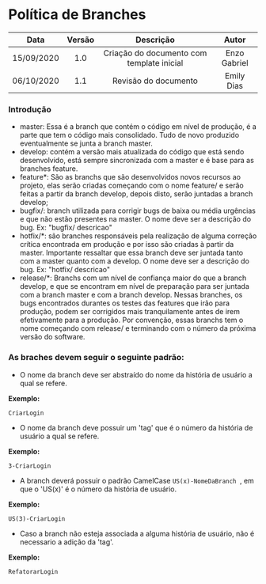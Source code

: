 # Política de Branches

| Data       | Versão | Descrição            | Autor             |
|:----------:|:------:|:--------------------:|:-----------------:|
| 15/09/2020 | 1.0 | Criação do documento com template inicial  | Enzo Gabriel|
| 06/10/2020 | 1.1 | Revisão do documento | Emily Dias |


### Introdução
* master: Essa é a branch que contém o código em nível de produção, é a parte que tem o código mais consolidado. Tudo de novo produzido eventualmente se junta a branch master.
* develop: contém a versão mais atualizada do código que está sendo desenvolvido, está sempre sincronizada com a master e é base para as branches feature.
* feature*: São as branchs que são desenvolvidos novos recursos ao projeto, elas serão criadas começando com o nome feature/ e serão feitas a partir da branch develop, depois disto, serão juntadas a branch develop; 
* bugfix/: branch utilizada para corrigir bugs de baixa ou média urgências e que não estão presentes na master. O nome deve ser a descrição do bug. Ex: "bugfix/ descricao"
* hotfix/*: são branches responsáveis pela realização de alguma correção crítica encontrada em produção e por isso são criadas à partir da master. Importante ressaltar que essa branch deve ser juntada tanto com a master quanto com a develop. O nome deve ser a descrição do bug. Ex: "hotfix/ descricao"
* release/*: Branchs com um nível de confiança maior do que a branch develop, e que se encontram em nível de preparação para ser juntada com a branch master e com a branch develop. Nessas branches, os bugs encontrados durantes os testes das features que irão para produção, podem ser corrigidos mais tranquilamente antes de irem efetivamente para a produção. Por convenção, essas branchs tem o nome começando com release/ e terminando com o número da próxima versão do software.

###  As braches devem seguir o seguinte padrão:

* O nome da branch deve ser abstraído do nome da história de usuário a qual se refere.

<b>Exemplo:</b>

```
CriarLogin
```

* O nome da branch deve possuir um 'tag' que é o número da história de usuário a qual se refere.

<b>Exemplo:</b>

```
3-CriarLogin
```

* A branch deverá possuir o padrão CamelCase ```US(x)-NomeDaBranch ```, em que o 'US(x)' é o número da história de usuário.

<b>Exemplo:</b>

```
US(3)-CriarLogin
```

* Caso a branch não esteja associada a alguma história de usuário, não é necessario a adição da 'tag'.

<b>Exemplo:</b>

```
RefatorarLogin
```
